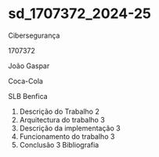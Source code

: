 # sd_1707372_2024-25

Cibersegurança
 
1707372

João Gaspar

Coca-Cola

SLB Benfica

1. Descrição do Trabalho	2
2. Arquitectura do trabalho	3
3. Descrição da implementação	3
4. Funcionamento do trabalho	3
5. Conclusão	3
Bibliografia
